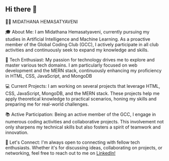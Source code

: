 ## Hi there 👋

👩‍💻 MIDATHANA HEMASATYAVENI

🎓 About Me:
I am Midathana Hemasatyaveni, currently pursuing my studies in Artificial Intelligence and Machine Learning. As a proactive member of the Global Coding Club (GCC), I actively participate in all club activities and continuously seek to expand my knowledge and skills.

🌟 Tech Enthusiast:
My passion for technology drives me to explore and master various tech domains. I am particularly focused on web development and the MERN stack, continuously enhancing my proficiency in HTML, CSS, JavaScript, and MongoDB

💻 Current Projects:
I am working on several projects that leverage HTML, CSS, JavaScript, MongoDB, and the MERN stack. These projects help me apply theoretical knowledge to practical scenarios, honing my skills and preparing me for real-world challenges.

📚 Active Participation:
Being an active member of the GCC, I engage in numerous coding activities and collaborative projects. This involvement not only sharpens my technical skills but also fosters a spirit of teamwork and innovation.

🔗 Let's Connect:
I'm always open to connecting with fellow tech enthusiasts. Whether it's for discussing ideas, collaborating on projects, or networking, feel free to reach out to me on [LinkedIn!](www.linkedin.com/in/midathana-satya-31060a281)


